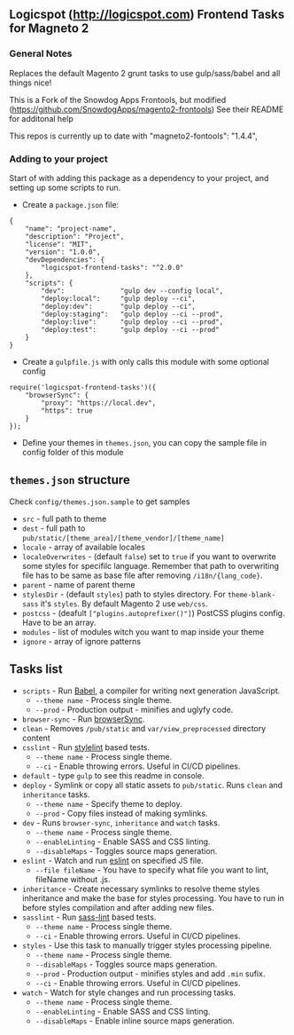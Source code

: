 ## Logicspot (http://logicspot.com) Frontend Tasks for Magneto 2

### General Notes

Replaces the default Magento 2 grunt tasks to use gulp/sass/babel and all things nice!

This is a Fork of the Snowdog Apps Frontools, but modified (https://github.com/SnowdogApps/magento2-frontools)
See their README for additonal help

This repos is currently up to date with "magneto2-fontools": "1.4.4",

### Adding to your project

Start of with adding this package as a dependency to your project, and setting up some scripts to run.

- Create a `package.json` file:

```
{
	"name": "project-name",
	"description": "Project",
	"license": "MIT",
	"version": "1.0.0",
	"devDependencies": {
		"logicspot-frontend-tasks": "^2.0.0"
	},
	"scripts": {
		"dev":				"gulp dev --config local",
		"deploy:local":		"gulp deploy --ci",
		"deploy:dev":		"gulp deploy --ci",
		"deploy:staging":	"gulp deploy --ci --prod",
		"deploy:live":		"gulp deploy --ci --prod",
		"deploy:test":		"gulp deploy --ci --prod"
	}
}
```

- Create a `gulpfile.js` with only calls this module with some optional config

```
require('logicspot-frontend-tasks')({
    "browserSync": {
        "proxy": "https://local.dev",
        "https": true
    }
});
```

- Define your themes in `themes.json`, you can copy the sample file in config folder of this module

## `themes.json` structure

Check `config/themes.json.sample` to get samples
- `src` - full path to theme
- `dest` - full path to `pub/static/[theme_area]/[theme_vendor]/[theme_name]`
- `locale` - array of available locales
- `localeOverwrites` - (default `false`) set to `true` if you want to overwrite some styles for specifilc language. Remember that path to overwriting file has to be same as base file after removing `/i18n/{lang_code}`.
- `parent` - name of parent theme
- `stylesDir` - (default `styles`) path to styles directory. For `theme-blank-sass` it's `styles`. By default Magento 2 use `web/css`.
- `postcss` - (deafult `["plugins.autoprefixer()"]`) PostCSS plugins config. Have to be an array.
- `modules` - list of modules witch you want to map inside your theme
- `ignore` - array of ignore patterns

## Tasks list
* `scripts` - Run [Babel](https://babeljs.io/), a compiler for writing next generation JavaScript.
	* `--theme name` - Process single theme.
	* `--prod` - Production output - minifies and uglyfy code.
* `browser-sync` - Run [browserSync](https://www.browsersync.io/).
* `clean` - Removes `/pub/static` and `var/view_preprocessed` directory content
* `csslint` - Run [stylelint](https://github.com/stylelint/stylelint) based tests.
	* `--theme name` - Process single theme.
	* `--ci` - Enable throwing errors. Useful in CI/CD pipelines.
* `default` - type `gulp` to see this readme in console.
* `deploy` - Symlink or copy all static assets to `pub/static`. Runs `clean` and `inheritance` tasks.
	* `--theme name` - Specify theme to deploy.
	* `--prod` - Copy files instead of making symlinks.
* `dev` - Runs `browser-sync`, `inheritance` and `watch`  tasks.
	* `--theme name` - Process single theme.
	* `--enableLinting` - Enable SASS and CSS linting.
	* `--disableMaps` - Toggles source maps generation.
* `eslint` - Watch and run [eslint](https://github.com/adametry/gulp-eslint) on specified JS file.
	* `--file fileName` - You have to specify what file you want to lint, fileName without .js.
* `inheritance` - Create necessary symlinks to resolve theme styles inheritance and make the base for styles processing. You have to run in before styles compilation and after adding new files.
* `sasslint` - Run [sass-lint](https://github.com/sasstools/sass-lint) based tests.
	* `--theme name` - Process single theme.
	* `--ci` - Enable throwing errors. Useful in CI/CD pipelines.
* `styles` - Use this task to manually trigger styles processing pipeline.
	* `--theme name` - Process single theme.
	* `--disableMaps` - Toggles source maps generation.
	* `--prod` - Production output - minifies styles and add `.min` sufix.
	* `--ci` - Enable throwing errors. Useful in CI/CD pipelines.
* `watch` - Watch for style changes and run processing tasks.
	* `--theme name` - Process single theme.
	* `--enableLinting` - Enable SASS and CSS linting.
	* `--disableMaps` - Enable inline source maps generation.

